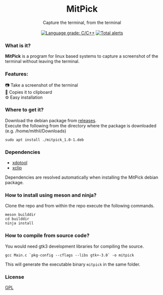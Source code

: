 <h1 align="center"> MitPick </h1>
<p align="center">
    Capture the terminal, from the terminal
    <br />
  <br />
  <a href="https://lgtm.com/projects/g/Mithil467/mitpick/context:cpp"><img alt="Language grade: C/C++" src="https://img.shields.io/lgtm/grade/cpp/g/Mithil467/mitpick.svg?logo=lgtm&logoWidth=18"/></a>
  <a href="https://lgtm.com/projects/g/Mithil467/mitpick/alerts/"><img alt="Total alerts" src="https://img.shields.io/lgtm/alerts/g/Mithil467/mitpick.svg?logo=lgtm&logoWidth=18"/></a>
</p>

### What is it?
**MitPick** is a program for linux based systems to capture a screenshot of the terminal without leaving the terminal.

### Features:
📷 Take a screenshot of the terminal  
📝 Copies it to clipboard  
⚙️ Easy installation  

### Where to get it?

Download the debian package from [releases](https://github.com/Mithil467/mitpick/releases/latest).  
Execute the following from the directory where the package is downloaded (e.g. /home/mithil/Downloads)

```sudo apt install ./mitpick_1.0-1.deb```

### Dependencies

- [xdotool](https://github.com/jordansissel/xdotool)
- [xclip](https://github.com/astrand/xclip)

Dependencies are resolved automatically when installing the MitPick debian package.

### How to install using meson and ninja?

Clone the repo and from within the repo execute the following commands.

```
meson builddir
cd builddir
ninja install
```

### How to compile from source code?

You would need gtk3 development libraries for compiling the source.

```
gcc Main.c `pkg-config --cflags --libs gtk+-3.0` -o mitpick
```

This will generate the executable binary ``mitpick`` in the same folder.

### License
[GPL](LICENSE)
